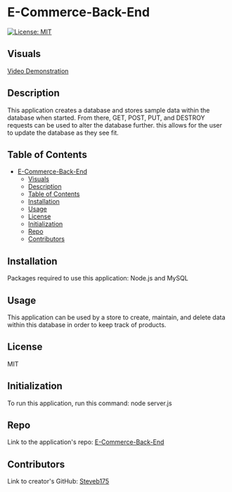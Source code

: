 
# E-Commerce-Back-End

[![License: MIT](https://img.shields.io/badge/License-MIT-yellow.svg)](https://opensource.org/licenses/MIT)

## Visuals

[Video Demonstration](https://drive.google.com/file/d/1rk754op7ZdXq9H2U5mCZesW2Xp8jhIRO/view)


## Description
  This application creates a database and stores sample data within the database when started.  From there,  GET, POST,  PUT, and DESTROY requests can be used to alter the database further. this allows for the user to update the database as they see fit.

## Table of Contents
- [E-Commerce-Back-End](#e-commerce-back-end)
  - [Visuals](#visuals)
  - [Description](#description)
  - [Table of Contents](#table-of-contents)
  - [Installation](#installation)
  - [Usage](#usage)
  - [License](#license)
  - [Initialization](#initialization)
  - [Repo](#repo)
  - [Contributors](#contributors)

## Installation
Packages required to use this application: Node.js and MySQL

## Usage
This application can be used by a store to create, maintain, and delete data within this database in order to keep track of products.

## License
MIT

## Initialization
To run this application, run this command: node server.js

## Repo

Link to the application's repo: [E-Commerce-Back-End](https://github.com/Steveb175/E-Commerce-Back-End)

## Contributors
Link to creator's GitHub: [Steveb175](https://github.com/Steveb175)

